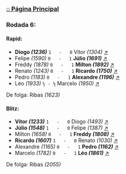 ### [⌂ Página Principal](https://grupo-de-xadrez.github.io/)

### Rodada 6:

#### Rapid:

* **Diogo *(1236)*** `1   -   0` Vitor *(1304)* [↗](https://www.lichess.org/oLT8dFSp) 
* Felipe *(1590)* `0   -   1` **Júlio *(1691)*** [↗](https://www.lichess.org/UPHBOLK8) 
* Freddy *(1878)* `0   -   1` **Milton *(1892)*** [↗](https://www.lichess.org/DnGe3nKh) 
* Renato *(1243)* `0   -   1` **Ricardo *(1750)*** [↗](https://www.lichess.org/1Wnoetil) 
* Pedro *(1183)* `0   -   1` **Alexandre *(1196)*** [↗](https://www.lichess.org/uq0GqkcY) 
* Léo *(1933)* `½ - ½` Marcelo *(1950)* [↗](https://www.lichess.org/yah6Ermu) 

De folga: Ribas *(1623)*

#### Blitz:

* **Vitor *(1233)*** `1   -   0` Diogo *(1493)* [↗](https://www.lichess.org/wVZwlYka) 
* **Júlio *(1548)*** `1   -   0` Felipe *(1387)* [↗](https://www.lichess.org/Hd2EH2bV) 
* Milton *(1658)* `0   -   1` **Freddy *(1808)*** [↗](https://www.lichess.org/kntzkFHk) 
* **Ricardo *(1607)*** `1   -   0` Renato *(1030)* [↗](https://www.lichess.org/W6qYlQxP) 
* Alexandre *(1165)* `0   -   1` **Pedro *(1162)*** [↗](https://www.lichess.org/dRK4gyy6) 
* Marcelo *(1782)* `0   -   1` **Léo *(1861)*** [↗](https://www.lichess.org/Ay7CPkyi) 

De folga: Ribas *(2055)*

